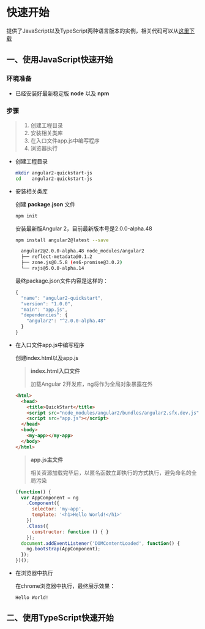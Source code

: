 # 快速开始

提供了JavaScript以及TypeScript两种语言版本的实例，相关代码可以从[这里下载](../codes/quickstart-js.zip)

## 一、使用JavaScript快速开始

### 环境准备
- 已经安装好最新稳定版 __node__ 以及 __npm__

### 步骤

>1. 创建工程目录
>2. 安装相关类库
>3. 在入口文件app.js中编写程序
>4. 浏览器执行

- 创建工程目录

  ```bash
  mkdir angular2-quickstart-js
  cd    angular2-quickstart-js
  ```
- 安装相关类库

  创建 __package.json__ 文件

  ```bash
  npm init
  ```

  安装最新版Angular 2，目前最新版本号是2.0.0-alpha.48

  ```bash
  npm install angular2@latest --save

    angular2@2.0.0-alpha.48 node_modules/angular2
    ├── reflect-metadata@0.1.2
    ├── zone.js@0.5.8 (es6-promise@3.0.2)
    └── rxjs@5.0.0-alpha.14
  ```

  最终package.json文件内容是这样的：

  ```javascript
  {
    "name": "angular2-quickstart",
    "version": "1.0.0",
    "main": "app.js",
    "dependencies": {
      "angular2": "^2.0.0-alpha.48"
    }
  }
  ```

- 在入口文件app.js中编写程序

  创建index.html以及app.js

  > **index.html入口文件**
  >
  > 加载Angular 2开发库，ng将作为全局对象暴露在外

  ```html
  <html>
    <head>
      <title>QuickStart</title>
      <script src="node_modules/angular2/bundles/angular2.sfx.dev.js"></script>
      <script src="app.js"></script>
    </head>
    <body>
      <my-app></my-app>
    </body>
  </html>
  ```
  > **app.js主文件**
  >
  > 相关资源加载完毕后，以匿名函数立即执行的方式执行，避免命名的全局污染

  ```javascript
  (function() {
    var AppComponent = ng
      .Component({
        selector: 'my-app',
        template: '<h1>Hello World!</h1>'
      })
      .Class({
        constructor: function () { }
      });
    document.addEventListener('DOMContentLoaded', function() {
      ng.bootstrap(AppComponent);
    });
  })();
  ```
- 在浏览器中执行

  在chrome浏览器中执行，最终展示效果：

  `Hello World!`

## 二、使用TypeScript快速开始


